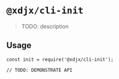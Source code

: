 # `@xdjx/cli-init`

> TODO: description

## Usage

```
const init = require('@xdjx/cli-init');

// TODO: DEMONSTRATE API
```
